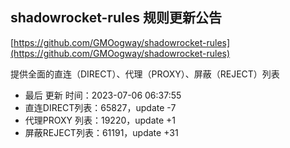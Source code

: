 ## shadowrocket-rules 规则更新公告

[https://github.com/GMOogway/shadowrocket-rules](https://github.com/GMOogway/shadowrocket-rules)

提供全面的直连（DIRECT）、代理（PROXY）、屏蔽（REJECT）列表
- 最后 更新 时间：2023-07-06 06:37:55
- 直连DIRECT列表：65827，update -7
- 代理PROXY 列表：19220，update +1
- 屏蔽REJECT列表：61191，update +31